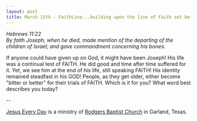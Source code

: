 ```yaml
---
layout: post
title: March 15th - FaithLine...building upon the line of Faith set before
---
```


_Hebrews 11:22  
By faith Joseph, when he died, made mention of the departing of the
children of Israel; and gave commandment concerning his bones._

If anyone could have given up on God, it might have been Joseph!
His life was a continual test of FAITH. He did good and time after
time suffered for it. Yet, we see him at the end of his life, still
speaking FAITH! His identity remained steadfast in his GOD! People,
as they get older, either become "bitter or better" for their trials
of FAITH. Which is it for you? What word best describes you today?

 --

<a href=http://jesuseveryday.net>Jesus Every Day</a> is a ministry of <a href=http://rodgersbaptist.net>Rodgers Baptist Church</a> in Garland, Texas.
